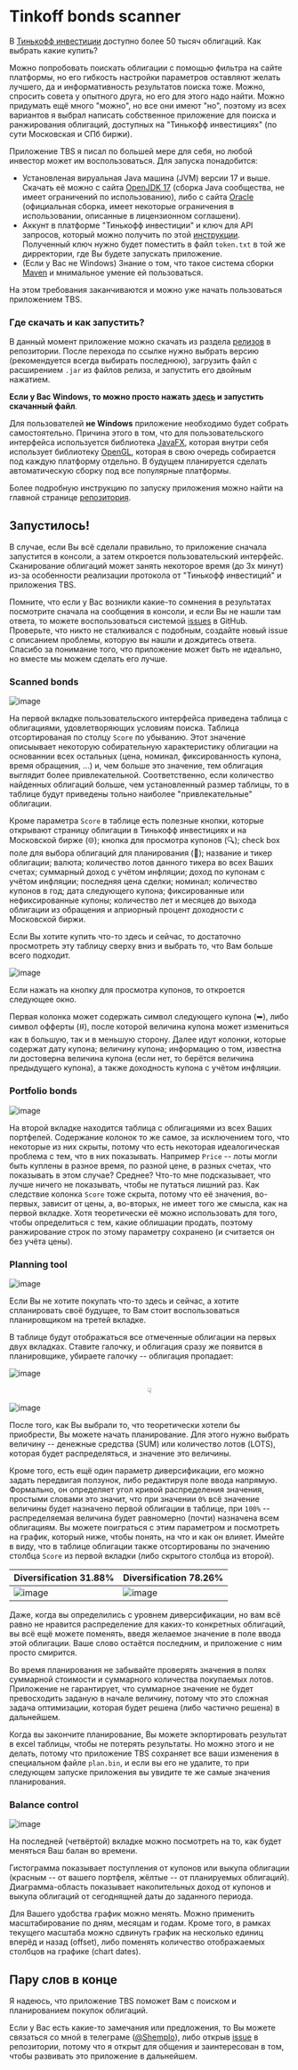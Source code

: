 # Tinkoff bonds scanner

В [Тинькофф инвестиции](https://www.tinkoff.ru/invest/) доступно более 50 тысяч облигаций. Как выбрать какие купить?

Можно попробовать поискать облигации с помощью фильтра на сайте платформы, но его гибкость настройки параметров оставляют желать лучшего, 
да и информативность результатов поиска тоже. Можно, спросить совета у опытного друга, но его для этого надо найти. Можно придумать ещё
много "можно", но все они имеют "но", поэтому из всех вариантов я выбрал написать собственное приложение для поиска и ранжирования облигаций,
доступных на "Тинькофф инвестициях" (по сути Московская и СПб биржи). 

Приложение TBS я писал по большей мере для себя, но любой инвестор может им воспользоваться. Для запуска понадобится:
* Установленая вируальная Java машина (JVM) версии 17 и выше.
  Скачать её можно с сайта [OpenJDK 17](https://jdk.java.net/java-se-ri/17) (сборка Java сообщества, не имеет ограничений по использованию), либо с сайта 
  [Oracle](https://www.oracle.com/java/technologies/downloads/) (официальная сборка, имеет некоторые ограничения в использовании, описанные в лицензионном соглашени).
* Аккунт в платформе "Тинькофф инвестиции" и ключ для API запросов, который можно получить по этой [инструкции](https://tinkoffcreditsystems.github.io/invest-openapi/auth/).
  Полученный ключ нужно будет поместить в файл `token.txt` в той же дирректории, где Вы будете запускать приложение.
* (Если у Вас не Windows) Знание о том, что такое система сборки [Maven](https://maven.apache.org/) и мнимальное умение ей пользоваться.

На этом требования заканчиваются и можно уже начать пользоваться приложением TBS. 

### Где скачать и как запустить?

В данный момент приложение можно скачать из раздела [релизов](https://github.com/Shemplo/TBS/releases) в репозитории. 
После перехода по ссылке нужно выбрать версию (рекомендуется всегда выбирать последнюю), 
загрузить файл с расширением `.jar` из файлов релиза, и запустить его двойным нажатием.

**Если у Вас Windows, то можно просто нажать [здесь](https://github.com/Shemplo/TBS/releases/download/1.4/TBS.exe) и запустить скачанный файл**.

Для пользователей **не Windows** приложение необходимо будет собрать самостоятельно. Причина этого в том, что для пользовательского
интерфейса используется библиотека [JavaFX](https://openjfx.io/), которая внутри себя использует библиотеку [OpenGL](https://www.opengl.org/), 
которая в свою очередь собирается под каждую платформу отдельно. В будущем планируется сделать автоматическую сборку под все популярные платформы.

Более подробную инструкцию по запуску приложения можно найти на главной странице [репозитория](https://github.com/Shemplo/TBS).

## Запустилось!

В случае, если Вы всё сделали правильно, то приложение сначала запустится в консоли, а затем откроется пользовательский интерфейс. 
Сканирование облигаций может занять некоторое время (до 3х минут) из-за особенности реализации протокола от "Тинькофф инвестиций" и приложения TBS.

Помните, что если у Вас возникли какие-то сомнения в результатах посмотрите сначала на сообщения в консоли, и если Вы не нашли там ответа, 
то можете воспользоваться системой [issues](https://github.com/Shemplo/TBS/issues) в GitHub. 
Проверьте, что никто не сталкивался с подобным, создайте новый issue с описанием проблемы, которую вы нашли и дождитесь ответа.
Спасибо за понимание того, что приложение может быть не идеально, но вместе мы можем сделать его лучше.

### Scanned bonds

![image](https://user-images.githubusercontent.com/14365346/143763226-730f4b16-a914-467d-b643-755e86194d4c.png)

На первой вкладке пользовательского интерфейса приведена таблица с облигациями, удовлетворяющих условиям поиска. 
Таблица отсортированая по столцу `Score` по убыванию. Этот значение описыывает некоторую собирательную характеристику облигации 
на основаннии всех остальных (цена, номинал, фиксированность купона, время обращения, ...) и, чем больше это значение, тем облигация 
выглядит более привлекательной. Соответственно, если количество найденных облигаций больше, чем установленный размер таблицы, то в таблице
будут приведены тольно наиболее "привлекательные" облигации.

Кроме параметра `Score` в таблице есть полезные кнопки, которые открывают страницу облигации в Тинькофф инвестициях и на Московской бирже (🌐); 
кнопка для просмотра купонов (🔍); check box поле для выбора облигаций для планирования (📎); название и тикер облигации; валюта; 
количество лотов данного тикера во всех Ваших счетах; суммарный доход с учётом инфляции; доход по купонам с учётом инфляции; последняя цена сделки; 
номинал; количество купонов в год; дата следующего купона; фиксированные или нефиксированные купоны; количество лет и месяцев до выхода облигации 
из обращения и априорный процент доходности с Московской биржи.

Если Вы хотите купить что-то здесь и сейчас, то достаточно просмотреть эту таблицу сверху вниз и выбрать то, что Вам больше всего подходит.

![image](https://user-images.githubusercontent.com/14365346/143876737-f6ac916d-64c3-4c4a-8bb8-da7127d97dec.png)

Если нажать на кнопку для просмотра купонов, то откроется следующее окно. 

Первая колонка может содержать символ следующего купона (➥), либо символ офферты (⭿), после которой величина купона может измениться как в большую, 
так и в меньшую сторону. Далее идут колонки, которые содержат дату купона; величину купона; информацию о том, известна ли достоверна величина купона
(если нет, то берётся величина предыдущего купона), а также доходность купона с учётом инфляции.

### Portfolio bonds

![image](https://user-images.githubusercontent.com/14365346/143763400-59758dad-6990-4046-b933-0ac618cab23d.png)

На второй вкладке находится таблица с облигациями из всех Ваших портфелей. Содержание колонок то же самое, за исключением того, 
что некоторые из них скрыты, потому что есть некоторая идеалогическая проблема с тем, что в них показывать. Например `Price` -- 
лоты могли быть куплены в разное время, по разной цене, в разных счетах, что показывать в этом случае? Среднее? 
Что-то мне подсказывает, что лучше ничего не показывать, чтобы не путаться лишний раз.
Как следствие колонка `Score` тоже скрыта, потому что её значения, во-первых, зависит от цены, а, во-вторых, не имеет того же 
смысла, как на первой вкладке. Хотя теоретически её можно использовать для того, чтобы определиться с тем, какие облишации продать, 
поэтому ранжирование строк по этому параметру сохранено (и считается он без учёта цены).

### Planning tool

![image](https://user-images.githubusercontent.com/14365346/143763619-40c0af6c-5501-45f6-b6f5-80cc77cc4b99.png)

Если Вы не хотите покупать что-то здесь и сейчас, а хотите спланировать своё будущее, то Вам стоит воспользоваться планировщиком
на третей вкладке. 

В таблице будут отображаться все отмеченные облигации на первых двух вкладках. Ставите галочку, и облигация сразу же появится
в планировщике, убираете галочку -- облигация пропадает:

![image](https://user-images.githubusercontent.com/14365346/143763733-01c5b3b9-6736-49ff-9df7-d80d221ea6fb.png)
<div align="center">☟</div>

![image](https://user-images.githubusercontent.com/14365346/143763771-a9f5f81c-7392-40fe-a895-6383bca17b73.png)

После того, как Вы выбрали то, что теоретически хотели бы приобрести, Вы можете начать планирование. Для этого
нужно выбрать величину -- денежные средства (SUM) или количество лотов (LOTS), которая будет распределяться, 
и значение это величины.

Кроме того, есть ещё один параметр диверсификации, его можно задать передвигая ползунок, либо редактируя поле ввода напрямую.
Формально, он определяет угол кривой распределения значения, простыми словами это значит, что при значении `0%` всё значение величины
будет назначено первой облигации в таблице, при `100%` -- распределяемая величина будет равномерно (почти) назначена всем облигациям.
Вы можете поиграться с этим параметром и посмотреть на график, который ниже, чтобы понять, на что и как он влияет. Имейте в виду, что
в таблице облигации также отсортированы по значению столбца `Score` из первой вкладки (либо скрытого столбца из второй).

|Diversification 31.88%|Diversification 78.26%|
|-|-|
| ![image](https://user-images.githubusercontent.com/14365346/143764052-4dd15a6b-c269-434f-b6c1-cd55e90c4eca.png) | ![image](https://user-images.githubusercontent.com/14365346/143764061-7434db17-9ea8-41bb-a8ac-1f9e273c8abe.png) |

Даже, когда вы определились с уровнем диверсификации, но вам всё равно не нравится распределение для каких-то конкретных облигаций, вы всё ещё можете
поменять, введя желаемое значение в поле ввода этой облигации. Ваше слово остаётся последним, и приложение с ним просто смирится.

Во время планирования не забывайте проверять значения в полях суммарной стоимости и суммарного количества покупаемых лотов. Приложение не гарантирует,
что суммарное значение не будет превосходить заданую в начале величину, потому что это сложная задача оптимизации, которая будет решена 
(либо частично решена) в дальнейшем.

Когда вы закончите планирование, Вы можете экпортировать результат в excel таблицы, чтобы не потерять результаты. Но можно этого и не делать, потому
что приложение TBS сохраняет все ваши изменения в специальном файле `plan.bin`, и если вы его не удалите, то при следующем запуске приложения вы 
увидите те же самые значения планирования.

### Balance control

![image](https://user-images.githubusercontent.com/14365346/143764262-ba195b92-3e3e-4026-94d3-c891be00e4ed.png)

На последней (четвёртой) вкладке можно посмотреть на то, как будет меняться Ваш балан во времени. 

Гистограмма показывает поступления от купонов или выкупа облигации (красным -- от вашего портфеля, жёлтые -- от планируемых облигаций). 
Диаграмма-область показывает накопительных доход от купонов и выкупа облигаций от сегоднящней даты до заданного периода.

Для Вашего удобства график можно менять. Можно применить масштабирование по дням, месяцам и годам. Кроме того, в рамках текущего масштаба 
можно сдвинуть график на несколько единиц вперёд и назад (offset), либо поменять количество отображаемых столбцов на графике (chart dates).

## Пару слов в конце

Я надеюсь, что приложение TBS поможет Вам с поиском и планированием покупок облигаций. 

Если у Вас есть какие-то замечания или предложения, то Вы можете связаться со мной в телеграме ([@Shemplo](https://t.me/shemplo)), либо открыв [issue](https://github.com/Shemplo/TBS/issues) в репозитории, потому что я открыт для общения и заинтересован в том, чтобы развивать это приложение в дальнейшем.
